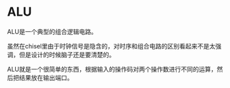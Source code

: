 # ALU

ALU是一个典型的组合逻辑电路。

虽然在chisel里由于时钟信号是隐含的，对时序和组合电路的区别看起来不是太强调，但是设计的时候脑子还是要清楚的。

ALU就是一个很简单的东西，根据输入的操作码对两个操作数进行不同的运算，然后把结果放在输出端口。
